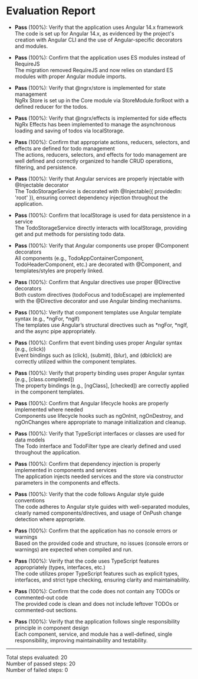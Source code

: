 # Evaluation Report

- **Pass** (100%): Verify that the application uses Angular 14.x framework  
  The code is set up for Angular 14.x, as evidenced by the project's creation with Angular CLI and the use of Angular-specific decorators and modules.

- **Pass** (100%): Confirm that the application uses ES modules instead of RequireJS  
  The migration removed RequireJS and now relies on standard ES modules with proper Angular module imports.

- **Pass** (100%): Verify that @ngrx/store is implemented for state management  
  NgRx Store is set up in the Core module via StoreModule.forRoot with a defined reducer for the todos.

- **Pass** (100%): Verify that @ngrx/effects is implemented for side effects  
  NgRx Effects has been implemented to manage the asynchronous loading and saving of todos via localStorage.

- **Pass** (100%): Confirm that appropriate actions, reducers, selectors, and effects are defined for todo management  
  The actions, reducers, selectors, and effects for todo management are well defined and correctly organized to handle CRUD operations, filtering, and persistence.

- **Pass** (100%): Verify that Angular services are properly injectable with @Injectable decorator  
  The TodoStorageService is decorated with @Injectable({ providedIn: 'root' }), ensuring correct dependency injection throughout the application.

- **Pass** (100%): Confirm that localStorage is used for data persistence in a service  
  The TodoStorageService directly interacts with localStorage, providing get and put methods for persisting todo data.

- **Pass** (100%): Verify that Angular components use proper @Component decorators  
  All components (e.g., TodoAppContainerComponent, TodoHeaderComponent, etc.) are decorated with @Component, and templates/styles are properly linked.

- **Pass** (100%): Confirm that Angular directives use proper @Directive decorators  
  Both custom directives (todoFocus and todoEscape) are implemented with the @Directive decorator and use Angular binding mechanisms.

- **Pass** (100%): Verify that component templates use Angular template syntax (e.g., *ngFor, *ngIf)  
  The templates use Angular’s structural directives such as *ngFor, *ngIf, and the async pipe appropriately.

- **Pass** (100%): Confirm that event binding uses proper Angular syntax (e.g., (click))  
  Event bindings such as (click), (submit), (blur), and (dblclick) are correctly utilized within the component templates.

- **Pass** (100%): Verify that property binding uses proper Angular syntax (e.g., [class.completed])  
  The property bindings (e.g., [ngClass], [checked]) are correctly applied in the component templates.

- **Pass** (100%): Confirm that Angular lifecycle hooks are properly implemented where needed  
  Components use lifecycle hooks such as ngOnInit, ngOnDestroy, and ngOnChanges where appropriate to manage initialization and cleanup.

- **Pass** (100%): Verify that TypeScript interfaces or classes are used for data models  
  The Todo interface and TodoFilter type are clearly defined and used throughout the application.

- **Pass** (100%): Confirm that dependency injection is properly implemented in components and services  
  The application injects needed services and the store via constructor parameters in the components and effects.

- **Pass** (100%): Verify that the code follows Angular style guide conventions  
  The code adheres to Angular style guides with well-separated modules, clearly named components/directives, and usage of OnPush change detection where appropriate.

- **Pass** (100%): Confirm that the application has no console errors or warnings  
  Based on the provided code and structure, no issues (console errors or warnings) are expected when compiled and run.

- **Pass** (100%): Verify that the code uses TypeScript features appropriately (types, interfaces, etc.)  
  The code utilizes proper TypeScript features such as explicit types, interfaces, and strict type checking, ensuring clarity and maintainability.

- **Pass** (100%): Confirm that the code does not contain any TODOs or commented-out code  
  The provided code is clean and does not include leftover TODOs or commented-out sections.

- **Pass** (100%): Verify that the application follows single responsibility principle in component design  
  Each component, service, and module has a well-defined, single responsibility, improving maintainability and testability.

---

Total steps evaluated: 20  
Number of passed steps: 20  
Number of failed steps: 0